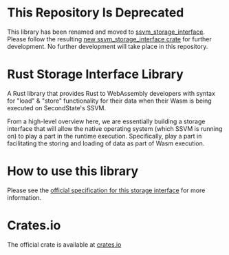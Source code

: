# This Repository Is Deprecated

This library has been renamed and moved to [ssvm_storage_interface](https://github.com/second-state/ssvm_storage_interface).
Please follow the resulting [new ssvm_storage_interface crate](https://crates.io/crates/ssvm_storage_interface) for further development.
No further development will take place in this repository.

# Rust Storage Interface Library

A Rust library that provides Rust to WebAssembly developers with syntax for "load" & "store" functionality for their data when their Wasm is being executed on SecondState's SSVM.

From a high-level overview here, we are essentially building a storage interface that will allow the native operating system (which SSVM is running on) to play a part in the runtime execution. Specifically, play a part in facilitating the storing and loading of data as part of Wasm execution. 

# How to use this library

Please see the [official specification for this storage interface](https://github.com/second-state/specs/blob/master/storage_interface.md) for more information.

# Crates.io

The official crate is available at [crates.io](https://crates.io/crates/rust_storage_interface_library)
